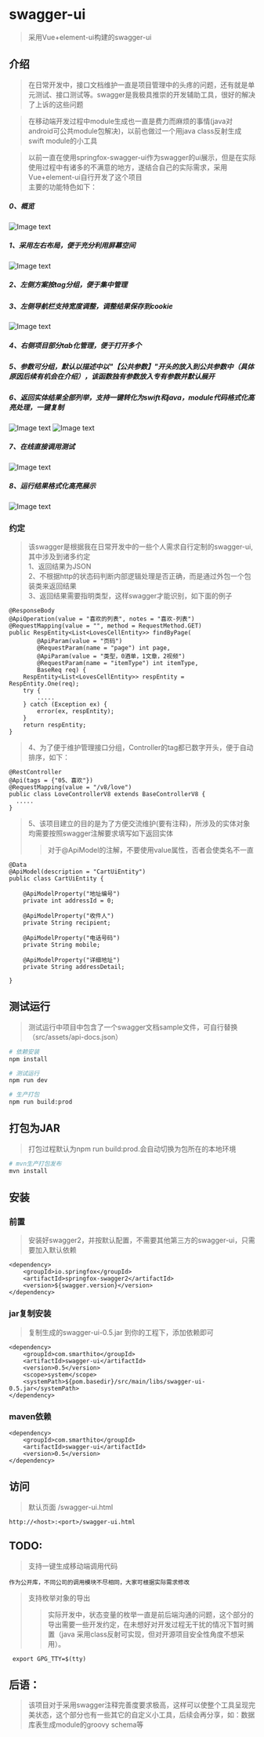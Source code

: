 # swagger-ui

> 采用Vue+element-ui构建的swagger-ui

## 介绍
> 在日常开发中，接口文档维护一直是项目管理中的头疼的问题，还有就是单元测试、接口测试等。swagger是我极具推崇的开发辅助工具，很好的解决了上诉的这些问题  

> 在移动端开发过程中module生成也一直是费力而麻烦的事情(java对android可公共module包解决)，以前也做过一个用java class反射生成 swift module的小工具

> 以前一直在使用springfox-swagger-ui作为swagger的ui展示，但是在实际使用过程中有诸多的不满意的地方，遂结合自己的实际需求，采用Vue+element-ui自行开发了这个项目  
主要的功能特色如下：

##### 0、概览
![Image text](snaps/snap-01.jpg)
##### 1、采用左右布局，便于充分利用屏幕空间
![Image text](snaps/snap-02.jpg)
##### 2、左侧方案按tag分组，便于集中管理
##### 3、左侧导航栏支持宽度调整，调整结果保存到cookie
![Image text](snaps/snap-03.jpg)
##### 4、右侧项目部分tab化管理，便于打开多个
##### 5、参数可分组，默认以描述中以"【公共参数】"开头的放入到公共参数中（具体原因后续有机会在介绍），该函数独有参数放入专有参数并默认展开
##### 6、返回实体结果全部列举，支持一键转化为swift和java，module代码格式化高亮处理，一键复制
![Image text](snaps/snap-04.jpg)
![Image text](snaps/snap-05.jpg)
##### 7、在线直接调用测试
![Image text](snaps/snap-06.jpg)
##### 8、运行结果格式化高亮展示
![Image text](snaps/snap-07.jpg)

### 约定

> 该swagger是根据我在日常开发中的一些个人需求自行定制的swagger-ui,其中涉及到诸多约定  
> 1、返回结果为JSON  
> 2、不根据http的状态码判断内部逻辑处理是否正确，而是通过外包一个包装类来返回结果  
> 3、返回结果需要指明类型，这样swagger才能识别，如下面的例子  

```
@ResponseBody
@ApiOperation(value = "喜欢的列表", notes = "喜欢-列表")
@RequestMapping(value = "", method = RequestMethod.GET)
public RespEntity<List<LovesCellEntity>> findByPage(
        @ApiParam(value = "页码")
        @RequestParam(name = "page") int page,
        @ApiParam(value = "类型，0酒单，1文章，2视频")
        @RequestParam(name = "itemType") int itemType,
        BaseReq req) {
    RespEntity<List<LovesCellEntity>> respEntity = RespEntity.One(req);
    try {
        .....
    } catch (Exception ex) {
        error(ex, respEntity);
    }
    return respEntity;
}
```
> 4、为了便于维护管理接口分组，Controller的tag都已数字开头，便于自动排序，如下：
```
@RestController
@Api(tags = {"05、喜欢"})
@RequestMapping(value = "/v8/love")
public class LoveControllerV8 extends BaseControllerV8 {
  .....
}
```

> 5、该项目建立的目的是为了方便交流维护(要有注释)，所涉及的实体对象均需要按照swagger注解要求填写如下返回实体
>> 对于@ApiModel的注解，不要使用value属性，否者会使类名不一直
```
@Data
@ApiModel(description = "CartUiEntity")
public class CartUiEntity {

    @ApiModelProperty("地址编号")
    private int addressId = 0;

    @ApiModelProperty("收件人")
    private String recipient;

    @ApiModelProperty("电话号码")
    private String mobile;

    @ApiModelProperty("详细地址")
    private String addressDetail;

}
```

## 测试运行

> 测试运行中项目中包含了一个swagger文档sample文件，可自行替换（src/assets/api-docs.json）

``` bash
# 依赖安装
npm install

# 测试运行
npm run dev

# 生产打包
npm run build:prod

```

## 打包为JAR

> 打包过程默认为npm run build:prod.会自动切换为包所在的本地环境

``` bash
# mvn生产打包发布
mvn install
```
## 安装

### 前置
> 安装好swagger2，并按默认配置，不需要其他第三方的swagger-ui，只需要加入默认依赖
```
<dependency>
    <groupId>io.springfox</groupId>
    <artifactId>springfox-swagger2</artifactId>
    <version>${swagger.version}</version>
</dependency>
```    

### jar复制安装
> 复制生成的swagger-ui-0.5.jar 到你的工程下，添加依赖即可
```
<dependency>
    <groupId>com.smarthito</groupId>
    <artifactId>swagger-ui</artifactId>
    <version>0.5</version>
    <scope>system</scope>
    <systemPath>${pom.basedir}/src/main/libs/swagger-ui-0.5.jar</systemPath>
</dependency>
```    

### maven依赖
```$xslt
<dependency>
    <groupId>com.smarthito</groupId>
    <artifactId>swagger-ui</artifactId>
    <version>0.5</version>
</dependency>
```

## 访问
> 默认页面 /swagger-ui.html
```
http://<host>:<port>/swagger-ui.html
```


## TODO:
> 支持一键生成移动端调用代码
```
作为公开库，不同公司的调用模块不尽相同，大家可根据实际需求修改
```

> 支持枚举对象的导出  
>> 实际开发中，状态变量的枚举一直是前后端沟通的问题，这个部分的导出需要一些开发约定，在未想好对开发过程无干扰的情况下暂时搁置（java 采用class反射可实现，但对开源项目安全性角度不想采用）。
```
 export GPG_TTY=$(tty)
```

## 后语：
> 该项目对于采用swagger注释完善度要求极高，这样可以使整个工具呈现完美状态，这个部分也有一些其它的自定义小工具，后续会再分享，如：数据库表生成module的groovy schema等
